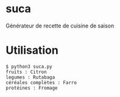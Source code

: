 # suca
Générateur de recette de cuisine de saison

# Utilisation
    $ python3 suca.py 
    fruits : Citron
    legumes : Rutabaga
    céréales complètes : Farro
    protéines : Fromage
